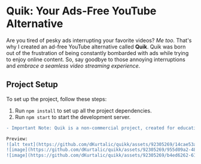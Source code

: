 # Quik: Your Ads-Free YouTube Alternative

Are you tired of pesky ads interrupting your favorite videos? *Me too.* That's why I created an ad-free YouTube alternative called **Quik**. Quik was born out of the frustration of being constantly bombarded with ads while trying to enjoy online content. So, say goodbye to those annoying interruptions and *embrace a seamless video streaming experience*.

## Project Setup

To set up the project, follow these steps:
1. Run `npm install` to set up all the project dependencies.
2. Run `npm start` to start the development server.

```diff
- Important Note: Quik is a non-commercial project, created for educational purposes only.

Preview:
![alt text](https://github.com/dKurtalic/quikk/assets/92305269/14cae53a-975f-48b8-b8e6-fe5875119ee9)
![image](https://github.com/dKurtalic/quikk/assets/92305269/955d09a2-48b7-42f6-8842-ad744d78fe0d)
![image](https://github.com/dKurtalic/quikk/assets/92305269/b4ed6262-611a-46b2-90b8-dcf0edd83624)


